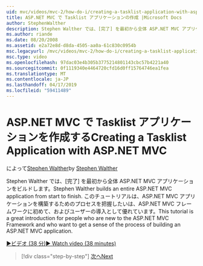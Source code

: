 ```yaml
---
uid: mvc/videos/mvc-2/how-do-i/creating-a-tasklist-application-with-aspnet-mvc
title: ASP.NET MVC で Tasklist アプリケーションの作成 |Microsoft Docs
author: StephenWalther
description: Stephen Walther では、[完了] を最初から全体 ASP.NET MVC アプリケーションをビルドします。 このチュートリアルでは、新しい ASP.NET MV にいる人たちの導入として優れています.
ms.author: riande
ms.date: 08/20/2008
ms.assetid: e2a72e8d-d8da-4505-aa0a-61c830c0954b
msc.legacyurl: /mvc/videos/mvc-2/how-do-i/creating-a-tasklist-application-with-aspnet-mvc
msc.type: video
ms.openlocfilehash: 97dac03e4b305b3775214801143cbc57b4221a40
ms.sourcegitcommit: 0f1119340e4464720cfd16d0ff15764746ea1fea
ms.translationtype: MT
ms.contentlocale: ja-JP
ms.lasthandoff: 04/17/2019
ms.locfileid: "59411489"
---
```

# <a name="creating-a-tasklist-application-with-aspnet-mvc"></a><span data-ttu-id="bc2ef-104">ASP.NET MVC で Tasklist アプリケーションを作成する</span><span class="sxs-lookup"><span data-stu-id="bc2ef-104">Creating a Tasklist Application with ASP.NET MVC</span></span>

<span data-ttu-id="bc2ef-105">によって[Stephen Walther](https://github.com/StephenWalther)</span><span class="sxs-lookup"><span data-stu-id="bc2ef-105">by [Stephen Walther](https://github.com/StephenWalther)</span></span>

<span data-ttu-id="bc2ef-106">Stephen Walther では、[完了] を最初から全体 ASP.NET MVC アプリケーションをビルドします。</span><span class="sxs-lookup"><span data-stu-id="bc2ef-106">Stephen Walther builds an entire ASP.NET MVC application from start to finish.</span></span> <span data-ttu-id="bc2ef-107">このチュートリアルは、ASP.NET MVC アプリケーションを構築するためのプロセスを把握したいは、ASP.NET MVC フレームワークに初めて、およびユーザーの導入として優れています。</span><span class="sxs-lookup"><span data-stu-id="bc2ef-107">This tutorial is a great introduction for people who are new to the ASP.NET MVC Framework and who want to get a sense of the process of building an ASP.NET MVC application.</span></span>

[<span data-ttu-id="bc2ef-108">&#9654;ビデオ (38 分)</span><span class="sxs-lookup"><span data-stu-id="bc2ef-108">&#9654; Watch video (38 minutes)</span></span>](https://channel9.msdn.com/Blogs/ASP-NET-Site-Videos/creating-a-tasklist-application-with-aspnet-mvc)

> [!div class="step-by-step"]
> [<span data-ttu-id="bc2ef-109">次へ</span><span class="sxs-lookup"><span data-stu-id="bc2ef-109">Next</span></span>](creating-a-movie-database-application-in-15-minutes-with-aspnet-mvc.md)
